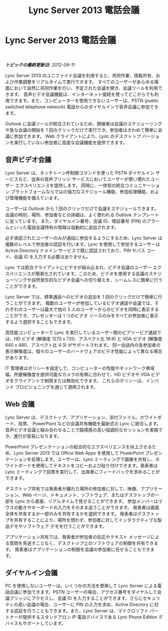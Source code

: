 ﻿---
title: Lync Server 2013 電話会議
TOCTitle: 電話会議
ms:assetid: 6129b7e0-9abd-488e-a54e-86094eb9df7a
ms:mtpsurl: https://technet.microsoft.com/ja-jp/library/Gg417161(v=OCS.15)
ms:contentKeyID: 48272237
ms.date: 05/19/2016
mtps_version: v=OCS.15
ms.translationtype: HT
---

# Lync Server 2013 電話会議

 

_**トピックの最終更新日:** 2012-09-11_

Lync Server 2013 のユニファイド会議を利用すると、共同作業、情報共有、および作業調整をリアルタイムで実行できます。 すべてのユーザーがあらゆる場面において自然に共同作業を行い、予定された会議を開き、会議ツールを利用できます。 音声ビデオ会議機能は、インターネット接続を使ってどこからでも利用できます。また、コンピューターを使用できないユーザーは、PSTN (public switched telephone network) 電話からのダイヤルインで音声会議に参加できます。

Outlook に会議ツールが統合されているため、開催者は会議のスケジューリングや急な会議の開始を 1 回のクリックだけで実行でき、参加者はきわめて簡単に会議に参加できます。 Web クライアントにより、Lync のデスクトップ バージョンを実行していない参加者に高度な会議機能を提供できます。

## 音声ビデオ会議

Lync Server は、タッチトーン呼制御コマンドを使った PSTN ダイヤルイン サービスなど、従来の音声ブリッジ サービスにおいてユーザーが使い慣れたユーザー エクスペリエンスを提供します。 同時に、一体型の統合コミュニケーション プラットフォームならではの強力なスケジュール機能、参加処理機能、および管理機能を備えています。

ユーザーは Outlook から 1 回のクリックだけで会議をスケジュールできます。 会議の時刻、場所、参加者などの詳細は、よく使われる Outlook テンプレートに従っています。 また、ダイヤルイン番号、会議 ID、暗証番号 (PIN) のアラームといった電話会議特有の情報は自動的に追加されます。

必ず承認されたユーザーのみが通話に参加するようにするため、Lync Server は複数のレベルで参加者の認証を行います。Lync を使用して参加するユーザーは Active Directory ドメイン サービスで既に認証されており、PIN やパス コード、会議 ID を入力する必要はありません。

Lync では統合クライアントにビデオが組み込まれ、ビデオ会議のユーザー エクスペリエンスが簡素化されています。このため、ビデオを使用する会議のスケジューリングや自然発生的なビデオ会議への切り替えを、シームレスに簡単に行うことができます。

Lync Server では、標準通話へのビデオの追加を 1 回のクリックだけで簡単に行うことができます。 複数のユーザーが参加しているビデオ通話や会議では、それぞれのユーザーは最大で他の 5 人のユーザーからのビデオを同時に表示することができ、プレゼンターは 1 つのビデオ ソースのみをすべての参加者に表示するよう選択することもできます。

高性能コンピューターで Lync を実行しているユーザー間のピアツーピア通話では、HD ビデオ (解像度 1270 x 720、アスペクト比 16:9) と VGA ビデオ (解像度 640 x 480、アスペクト比 4:3) がサポートされます。 同一会話内の各参加者の表示解像度は、個々のユーザーのハードウェアのビデオ性能によって異なる場合があります。

IT 管理者はポリシーを設定して、コンピューターの性能やネットワーク帯域幅、所要解像度を提供可能なカメラの有無に合わせて、HD ビデオや VGA ビデオをクライアントで制限または無効化できます。 これらのポリシーは、インバンド プロビジョニングを通じて適用されます。

## Web 会議

Lync Server は、デスクトップ、アプリケーション、添付ファイル、ホワイトボード、投票、 PowerPoint などの会議共有機能を最新式の Lync に統合します。音声ビデオ会議と組み合わせることで臨場感の高い協調的なセッションを実施でき、進行が容易になります。

PowerPoint プレゼンテーションの総合的なエクスペリエンスを向上させるため、Lync Server 2013 では Office Web Apps を使用して PowerPoint プレゼンテーションを処理します。ユーザーは、Lync ミーティングで画像を共有し、ホワイトボードを使用してテキストをコピーおよび貼り付けできます。発表者は Lync ミーティングで投票を実行して、出席者にフィードバックを求めることができます。

デスクトップ共有では発表者が離れた場所の参加者に対して、映像、アプリケーション、Web ページ、ドキュメント、ソフトウェア、またはデスクトップの一部を Lync から直接、リアルタイムで見せることができます。 参加メンバーはマウスの動きやキーボードの入力をそのまま追うことができます。 発表者は画面全体を共有するか一部のみを共有するかを選択できます。 発表者はデスクトップを共有することにより、場所を問わず、参加者に対してインタラクティブな製品デモやソフトウェア デモを行うことができます。

アプリケーション共有では、発表者が参加者の反応やテキスト メッセージによる質問を見逃すことなく、デスクトップ上のソフトウェアの制御を共有できます。 発表者はアプリケーションの制御を会議の参加者に任せることもできます。

## ダイヤルイン会議

PC を使用しないユーザーは、いくつかの方法を使用して Lync Server による電話会議に参加できます。PSTN ユーザーの場合、アクセス番号をダイヤルして会議ブリッジにアクセスし、会議 ID を入力することができます。さらにセキュリティの高い会議の場合、ユーザーに PIN の入力を求め、Active Directory に対する認証を行うこともできます。また、Lync Server は、マイクロソフト パートナーが提供するスタンドアロン IP 電話デバイスである Lync Phone Edition デバイスもサポートしています。

